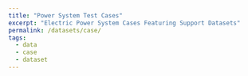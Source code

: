 ```yaml
---
title: "Power System Test Cases"
excerpt: "Electric Power System Cases Featuring Support Datasets"
permalink: /datasets/case/
tags:
  - data
  - case
  - dataset
---
```

